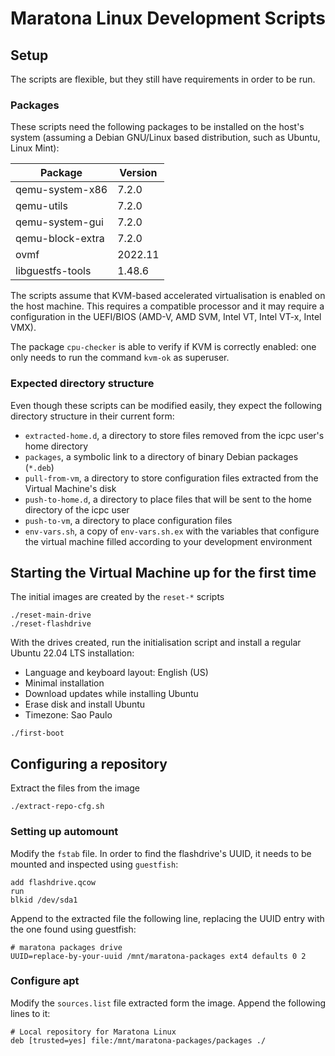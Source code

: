 # Maratona Linux Development Scripts

## Setup

The scripts are flexible, but they still have requirements in order to be run.

### Packages

These scripts need the following packages to be installed on the host's system
(assuming a Debian GNU/Linux based distribution, such as Ubuntu, Linux Mint):

|Package         |Version|
|----------------|-------|
|qemu-system-x86 |7.2.0  |
|qemu-utils      |7.2.0  |
|qemu-system-gui |7.2.0  |
|qemu-block-extra|7.2.0  |
|ovmf            |2022.11|
|libguestfs-tools|1.48.6 |

The scripts assume that KVM-based accelerated virtualisation is enabled on the
host machine. This requires a compatible processor and it may require a
configuration in the UEFI/BIOS (AMD-V, AMD SVM, Intel VT, Intel VT-x,
Intel VMX).

The package `cpu-checker` is able to verify if KVM is correctly enabled: one
only needs to run the command `kvm-ok` as superuser.

### Expected directory structure

Even though these scripts can be modified easily, they expect the following
directory structure in their current form:

- `extracted-home.d`, a directory to store files removed from the icpc user's
home directory
- `packages`, a symbolic link to a directory of binary Debian packages (`*.deb`)
- `pull-from-vm`, a directory to store configuration files extracted from the
Virtual Machine's disk
- `push-to-home.d`, a directory to place files that will be sent to the home
directory of the icpc user
- `push-to-vm`, a directory to place configuration files
- `env-vars.sh`, a copy of `env-vars.sh.ex` with the variables that configure
the virtual machine filled according to your development environment

## Starting the Virtual Machine up for the first time

The initial images are created by the `reset-*` scripts

```
./reset-main-drive
./reset-flashdrive
```

With the drives created, run the initialisation script and install a regular
Ubuntu 22.04 LTS installation:

- Language and keyboard layout: English (US)
- Minimal installation
- Download updates while installing Ubuntu
- Erase disk and install Ubuntu
- Timezone: Sao Paulo

```
./first-boot
```

## Configuring a repository

Extract the files from the image

`./extract-repo-cfg.sh`

### Setting up automount

Modify the `fstab` file. In order to find the flashdrive's UUID, it needs to be
mounted and inspected using `guestfish`:

```
add flashdrive.qcow
run
blkid /dev/sda1
```

Append to the extracted file the following line, replacing the UUID entry with
the one found using guestfish:

```
# maratona packages drive
UUID=replace-by-your-uuid /mnt/maratona-packages ext4 defaults 0 2
```

### Configure apt

Modify the `sources.list` file extracted form the image. Append the following
lines to it:

```
# Local repository for Maratona Linux
deb [trusted=yes] file:/mnt/maratona-packages/packages ./
```
